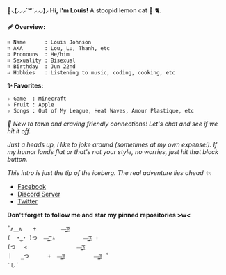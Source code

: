 **:bouquet:⸜(⸝⸝⸝´꒳`⸝⸝⸝)⸝ Hi, I'm Louis!**
A stoopid lemon cat :lemon: :cat2:.

**:adhesive_bandage: Overview:**
```
⌗ Name      : Louis Johnson
⌗ AKA       : Lou, Lu, Thanh, etc
⌗ Pronouns  : He/him
⌗ Sexuality : Bisexual
⌗ Birthday  : Jun 22nd
⌗ Hobbies   : Listening to music, coding, cooking, etc
```
**:sparkles: Favorites:**
```
✧ Game  : Minecraft
✧ Fruit : Apple
✧ Songs : Out of My League, Heat Waves, Amour Plastique, etc
```
*:baby_chick: New to town and craving friendly connections! Let's chat and see if we hit it off.*

*Just a heads up, I like to joke around (sometimes at my own expense!). If my humor lands flat or that's not your style, no worries, just hit that block button.*

*This intro is just the tip of the iceberg. The real adventure lies ahead :sparkles:.*

- [Facebook](https://www.facebook.com/lou.ngx)
- [Discord Server](https://discord.gg/mk7QrzZaPh)
- [Twitter](https://twitter.com/loux2206)

**Don't forget to follow me and star my pinned repositories >w<**
```
˚∧＿∧  　+        —̳͟͞͞⭐
(  •‿• )つ  —̳͟͞͞ ⭐         —̳͟͞͞⭐ +
(つ　 <                —̳͟͞͞⭐
｜　 _つ      +  —̳͟͞͞⭐         —̳͟͞͞⭐ ˚
`し´
```
<div align="center">
  <img src="https://i.pinimg.com/564x/00/3b/e0/003be0160b9a9d0d0aa24830762b10f4.jpg" alt="" />
</div>
